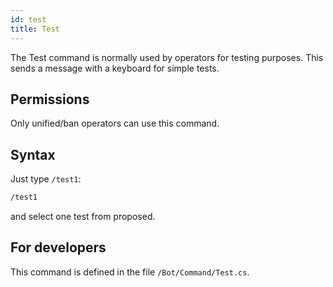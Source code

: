 ```yaml
---
id: test
title: Test
---
```


The Test command is normally used by operators for testing purposes. This sends a message with a keyboard for simple 
tests.

## Permissions

Only unified/ban operators can use this command.

## Syntax

Just type `/test1`:

```bash
/test1
```

and select one test from proposed.

## For developers

This command is defined in the file `/Bot/Command/Test.cs`.

